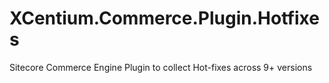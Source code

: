 # XCentium.Commerce.Plugin.Hotfixes
Sitecore Commerce Engine Plugin to collect Hot-fixes across 9+ versions 

